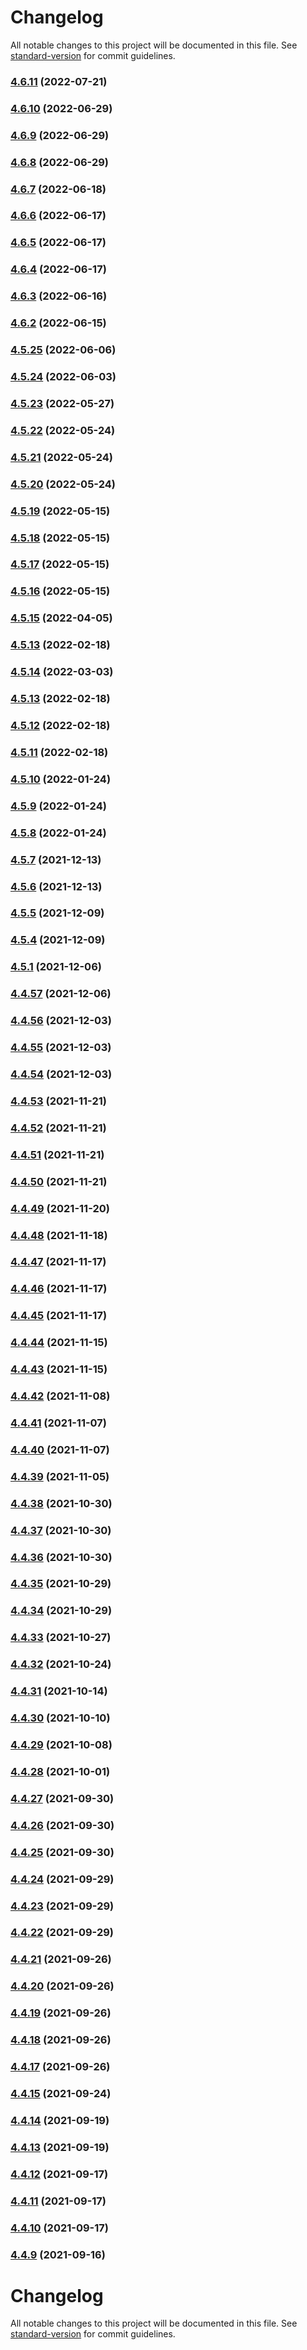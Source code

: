 # Changelog

All notable changes to this project will be documented in this file. See [standard-version](https://github.com/conventional-changelog/standard-version) for commit guidelines.

### [4.6.11](https://github.com/JustDams/faceitFinder/compare/v4.6.10...v4.6.11) (2022-07-21)

### [4.6.10](https://github.com/JustDams/faceitFinder/compare/v4.6.9...v4.6.10) (2022-06-29)

### [4.6.9](https://github.com/JustDams/faceitFinder/compare/v4.6.8...v4.6.9) (2022-06-29)

### [4.6.8](https://github.com/JustDams/faceitFinder/compare/v4.6.7...v4.6.8) (2022-06-29)

### [4.6.7](https://github.com/JustDams/faceitFinder/compare/v4.6.6...v4.6.7) (2022-06-18)

### [4.6.6](https://github.com/JustDams/faceitFinder/compare/v4.6.5...v4.6.6) (2022-06-17)

### [4.6.5](https://github.com/JustDams/faceitFinder/compare/v4.6.4...v4.6.5) (2022-06-17)

### [4.6.4](https://github.com/JustDams/faceitFinder/compare/v4.6.3...v4.6.4) (2022-06-17)

### [4.6.3](https://github.com/JustDams/faceitFinder/compare/v4.6.2...v4.6.3) (2022-06-16)

### [4.6.2](https://github.com/JustDams/faceitFinder/compare/v4.5.25...v4.6.2) (2022-06-15)

### [4.5.25](https://github.com/JustDams/faceitFinder/compare/v4.5.24...v4.5.25) (2022-06-06)

### [4.5.24](https://github.com/JustDams/faceitFinder/compare/v4.5.23...v4.5.24) (2022-06-03)

### [4.5.23](https://github.com/JustDams/faceitFinder/compare/v4.5.22...v4.5.23) (2022-05-27)

### [4.5.22](https://github.com/JustDams/faceitFinder/compare/v4.5.21...v4.5.22) (2022-05-24)

### [4.5.21](https://github.com/JustDams/faceitFinder/compare/v4.5.20...v4.5.21) (2022-05-24)

### [4.5.20](https://github.com/JustDams/faceitFinder/compare/v4.5.19...v4.5.20) (2022-05-24)

### [4.5.19](https://github.com/JustDams/faceitFinder/compare/v4.5.18...v4.5.19) (2022-05-15)

### [4.5.18](https://github.com/JustDams/faceitFinder/compare/v4.5.17...v4.5.18) (2022-05-15)

### [4.5.17](https://github.com/JustDams/faceitFinder/compare/v4.5.16...v4.5.17) (2022-05-15)

### [4.5.16](https://github.com/JustDams/faceitFinder/compare/v4.5.15...v4.5.16) (2022-05-15)

### [4.5.15](https://github.com/JustDams/faceitFinder/compare/v4.5.14...v4.5.15) (2022-04-05)

### [4.5.13](https://github.com/JustDams/faceitFinder/compare/v4.5.12...v4.5.13) (2022-02-18)

### [4.5.14](https://github.com/JustDams/faceitFinder/compare/v4.5.12...v4.5.14) (2022-03-03)

### [4.5.13](https://github.com/JustDams/faceitFinder/compare/v4.5.12...v4.5.13) (2022-02-18)

### [4.5.12](https://github.com/JustDams/faceitFinder/compare/v4.5.11...v4.5.12) (2022-02-18)

### [4.5.11](https://github.com/JustDams/faceitFinder/compare/v4.5.10...v4.5.11) (2022-02-18)

### [4.5.10](https://github.com/JustDams/faceitFinder/compare/v4.5.9...v4.5.10) (2022-01-24)

### [4.5.9](https://github.com/JustDams/faceitFinder/compare/v4.5.8...v4.5.9) (2022-01-24)

### [4.5.8](https://github.com/JustDams/faceitFinder/compare/v4.5.7...v4.5.8) (2022-01-24)

### [4.5.7](https://github.com/JustDams/faceitFinder/compare/v4.5.6...v4.5.7) (2021-12-13)

### [4.5.6](https://github.com/JustDams/faceitFinder/compare/v4.5.5...v4.5.6) (2021-12-13)

### [4.5.5](https://github.com/JustDams/faceitFinder/compare/v4.5.4...v4.5.5) (2021-12-09)

### [4.5.4](https://github.com/JustDams/faceitFinder/compare/v4.5.1...v4.5.4) (2021-12-09)

### [4.5.1](https://github.com/JustDams/faceitFinder/compare/v4.4.61...v4.5.1) (2021-12-06)

### [4.4.57](https://github.com/JustDams/faceitFinder/compare/v4.4.56...v4.4.57) (2021-12-06)

### [4.4.56](https://github.com/JustDams/faceitFinder/compare/v4.4.55...v4.4.56) (2021-12-03)

### [4.4.55](https://github.com/JustDams/faceitFinder/compare/v4.4.54...v4.4.55) (2021-12-03)

### [4.4.54](https://github.com/JustDams/faceitFinder/compare/v4.4.53...v4.4.54) (2021-12-03)

### [4.4.53](https://github.com/JustDams/faceitFinder/compare/v4.4.52...v4.4.53) (2021-11-21)

### [4.4.52](https://github.com/JustDams/faceitFinder/compare/v4.4.51...v4.4.52) (2021-11-21)

### [4.4.51](https://github.com/JustDams/faceitFinder/compare/v4.4.50...v4.4.51) (2021-11-21)

### [4.4.50](https://github.com/JustDams/faceitFinder/compare/v4.4.49...v4.4.50) (2021-11-21)

### [4.4.49](https://github.com/JustDams/faceitFinder/compare/v4.4.48...v4.4.49) (2021-11-20)

### [4.4.48](https://github.com/JustDams/faceitFinder/compare/v4.4.47...v4.4.48) (2021-11-18)

### [4.4.47](https://github.com/JustDams/faceitFinder/compare/v4.4.46...v4.4.47) (2021-11-17)

### [4.4.46](https://github.com/JustDams/faceitFinder/compare/v4.4.45...v4.4.46) (2021-11-17)

### [4.4.45](https://github.com/JustDams/faceitFinder/compare/v4.4.44...v4.4.45) (2021-11-17)

### [4.4.44](https://github.com/JustDams/faceitFinder/compare/v4.4.42...v4.4.44) (2021-11-15)

### [4.4.43](https://github.com/JustDams/faceitFinder/compare/v4.4.42...v4.4.43) (2021-11-15)

### [4.4.42](https://github.com/JustDams/faceitFinder/compare/v4.4.41...v4.4.42) (2021-11-08)

### [4.4.41](https://github.com/JustDams/faceitFinder/compare/v4.4.40...v4.4.41) (2021-11-07)

### [4.4.40](https://github.com/JustDams/faceitFinder/compare/v4.4.39...v4.4.40) (2021-11-07)

### [4.4.39](https://github.com/JustDams/faceitFinder/compare/v4.4.38...v4.4.39) (2021-11-05)

### [4.4.38](https://github.com/JustDams/faceitFinder/compare/v4.4.37...v4.4.38) (2021-10-30)

### [4.4.37](https://github.com/JustDams/faceitFinder/compare/v4.4.36...v4.4.37) (2021-10-30)

### [4.4.36](https://github.com/JustDams/faceitFinder/compare/v4.4.35...v4.4.36) (2021-10-30)

### [4.4.35](https://github.com/JustDams/faceitFinder/compare/v4.4.34...v4.4.35) (2021-10-29)

### [4.4.34](https://github.com/JustDams/faceitFinder/compare/v4.4.33...v4.4.34) (2021-10-29)

### [4.4.33](https://github.com/JustDams/faceitFinder/compare/v4.4.32...v4.4.33) (2021-10-27)

### [4.4.32](https://github.com/JustDams/faceitFinder/compare/v4.4.31...v4.4.32) (2021-10-24)

### [4.4.31](https://github.com/JustDams/faceitFinder/compare/v4.4.30...v4.4.31) (2021-10-14)

### [4.4.30](https://github.com/JustDams/faceitFinder/compare/v4.4.29...v4.4.30) (2021-10-10)

### [4.4.29](https://github.com/JustDams/faceitFinder/compare/v4.4.28...v4.4.29) (2021-10-08)

### [4.4.28](https://github.com/JustDams/faceitFinder/compare/v4.4.27...v4.4.28) (2021-10-01)

### [4.4.27](https://github.com/JustDams/faceitFinder/compare/v4.4.26...v4.4.27) (2021-09-30)

### [4.4.26](https://github.com/JustDams/faceitFinder/compare/v4.4.25...v4.4.26) (2021-09-30)

### [4.4.25](https://github.com/JustDams/faceitFinder/compare/v4.4.24...v4.4.25) (2021-09-30)

### [4.4.24](https://github.com/JustDams/faceitFinder/compare/v4.4.23...v4.4.24) (2021-09-29)

### [4.4.23](https://github.com/JustDams/faceitFinder/compare/v4.4.22...v4.4.23) (2021-09-29)

### [4.4.22](https://github.com/JustDams/faceitFinder/compare/v4.4.21...v4.4.22) (2021-09-29)

### [4.4.21](https://github.com/JustDams/faceitFinder/compare/v4.4.20...v4.4.21) (2021-09-26)

### [4.4.20](https://github.com/JustDams/faceitFinder/compare/v4.4.19...v4.4.20) (2021-09-26)

### [4.4.19](https://github.com/JustDams/faceitFinder/compare/v4.4.18...v4.4.19) (2021-09-26)

### [4.4.18](https://github.com/JustDams/faceitFinder/compare/v4.4.17...v4.4.18) (2021-09-26)

### [4.4.17](https://github.com/JustDams/faceitFinder/compare/v4.4.16...v4.4.17) (2021-09-26)

### [4.4.15](https://github.com/JustDams/faceitFinder/compare/v4.4.14...v4.4.15) (2021-09-24)

### [4.4.14](https://github.com/JustDams/faceitFinder/compare/v4.4.13...v4.4.14) (2021-09-19)

### [4.4.13](https://github.com/JustDams/faceitFinder/compare/v4.4.12...v4.4.13) (2021-09-19)

### [4.4.12](https://github.com/JustDams/faceitFinder/compare/v4.4.11...v4.4.12) (2021-09-17)

### [4.4.11](https://github.com/JustDams/faceitFinder/compare/v4.4.10...v4.4.11) (2021-09-17)

### [4.4.10](https://github.com/JustDams/faceitFinder/compare/v4.4.9...v4.4.10) (2021-09-17)

### [4.4.9](https://github.com/JustDams/faceitFinder/compare/v2.4.5...v4.4.9) (2021-09-16)

# Changelog

All notable changes to this project will be documented in this file. See [standard-version](https://github.com/conventional-changelog/standard-version) for commit guidelines.
